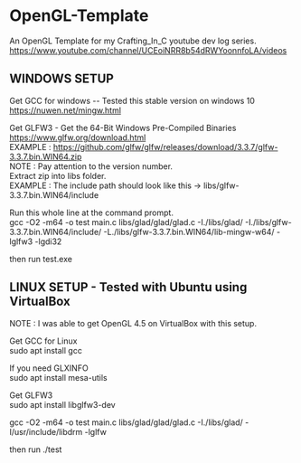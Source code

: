 # OpenGL-Template  
  
An OpenGL Template for my Crafting_In_C youtube dev log series.  
https://www.youtube.com/channel/UCEoiNRR8b54dRWYoonnfoLA/videos  
  
WINDOWS SETUP  
--------------  
Get GCC for windows -- Tested this stable version on windows 10  
https://nuwen.net/mingw.html  
  
Get GLFW3 - Get the 64-Bit Windows Pre-Compiled Binaries  
https://www.glfw.org/download.html  
EXAMPLE : https://github.com/glfw/glfw/releases/download/3.3.7/glfw-3.3.7.bin.WIN64.zip  
NOTE : Pay attention to the version number.  
Extract zip into libs folder.  
EXAMPLE : The include path should look like this -> libs/glfw-3.3.7.bin.WIN64/include  
  
Run this whole line at the command prompt.  
gcc -O2 -m64 -o test main.c libs/glad/glad/glad.c -I./libs/glad/ -I./libs/glfw-3.3.7.bin.WIN64/include/ -L./libs/glfw-3.3.7.bin.WIN64/lib-mingw-w64/ -lglfw3 -lgdi32
  
then run test.exe  
  
  
  
LINUX SETUP - Tested with Ubuntu using VirtualBox  
--------------  
NOTE : I was able to get OpenGL 4.5 on VirtualBox with this setup.  
  
Get GCC for Linux  
sudo apt install gcc  
  
If you need GLXINFO  
sudo apt install mesa-utils  
  
Get GLFW3  
sudo apt install libglfw3-dev  
  
gcc -O2 -m64 -o test main.c libs/glad/glad/glad.c -I./libs/glad/ -I/usr/include/libdrm -lglfw
  
then run ./test  
